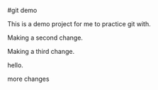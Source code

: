 #git demo

This is a demo project for me to practice git with.

Making a second change.

Making a third change.

hello.

more changes
